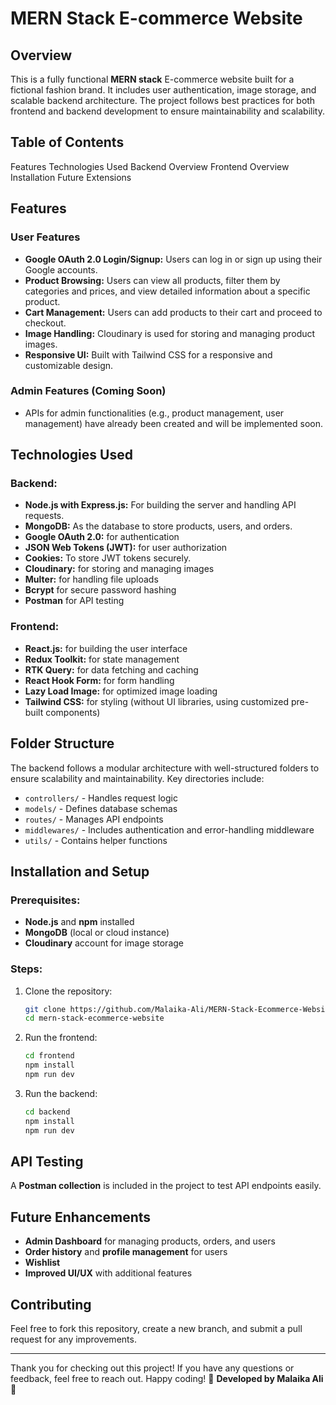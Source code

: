 # MERN Stack E-commerce Website

## Overview
This is a fully functional **MERN stack** E-commerce website built for a fictional fashion brand. It includes user authentication, image storage, and scalable backend architecture. The project follows best practices for both frontend and backend development to ensure maintainability and scalability.

## Table of Contents
Features
Technologies Used
Backend Overview
Frontend Overview
Installation
Future Extensions

## Features
### User Features
- **Google OAuth 2.0 Login/Signup:** Users can log in or   sign up using their Google accounts.
- **Product Browsing:** Users can view all products, filter them by categories and prices, and view detailed information about a specific product.
- **Cart Management:** Users can add products to their cart and proceed to checkout.
- **Image Handling:** Cloudinary is used for storing and managing product images.
- **Responsive UI:** Built with Tailwind CSS for a responsive and customizable design.

### Admin Features (Coming Soon)
- APIs for admin functionalities (e.g., product management, user management) have already been created and will be implemented soon.

## Technologies Used
### Backend:
- **Node.js with Express.js:** For building the server and handling API requests.
- **MongoDB:** As the database to store products, users, and orders.
- **Google OAuth 2.0:** for authentication
- **JSON Web Tokens (JWT):** for user authorization
- **Cookies:** To store JWT tokens securely.
- **Cloudinary:** for storing and managing images
- **Multer:** for handling file uploads
- **Bcrypt** for secure password hashing
- **Postman** for API testing

### Frontend:
- **React.js:** for building the user interface
- **Redux Toolkit:** for state management
- **RTK Query:** for data fetching and caching
- **React Hook Form:** for form handling
- **Lazy Load Image:** for optimized image loading
- **Tailwind CSS:** for styling (without UI libraries, using customized pre-built components)

## Folder Structure
The backend follows a modular architecture with well-structured folders to ensure scalability and maintainability. Key directories include:
- `controllers/` - Handles request logic
- `models/` - Defines database schemas
- `routes/` - Manages API endpoints
- `middlewares/` - Includes authentication and error-handling middleware
- `utils/` - Contains helper functions

## Installation and Setup
### Prerequisites:
- **Node.js** and **npm** installed
- **MongoDB** (local or cloud instance)
- **Cloudinary** account for image storage

### Steps:
1. Clone the repository:
   ```sh
   git clone https://github.com/Malaika-Ali/MERN-Stack-Ecommerce-Website.git
   cd mern-stack-ecommerce-website
   ```
2. Run the frontend:
   ```sh
   cd frontend
   npm install
   npm run dev
   ```
3. Run the backend:
   ```sh
   cd backend
   npm install
   npm run dev
   ```

## API Testing
A **Postman collection** is included in the project to test API endpoints easily.

## Future Enhancements
- **Admin Dashboard** for managing products, orders, and users
- **Order history** and **profile management** for users
- **Wishlist** 
- **Improved UI/UX** with additional features

## Contributing
Feel free to fork this repository, create a new branch, and submit a pull request for any improvements.

---

Thank you for checking out this project! If you have any questions or feedback, feel free to reach out. Happy coding! 🚀
**Developed by Malaika Ali** 🚀


